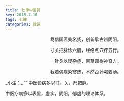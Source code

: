 ```yaml
---
title: 七律中医赞
key: 2018.7.10
tags: 七律
categories: 律诗
---
```


<p align="center">笃信国医美名扬，创新承古辨阴阳。
</p>
<p align="center">寸关把脉诊六腑，经络点穴疗五行。
</p>
<p align="center">一针灸以疑杂症，百草调得神奇方。
</p>
<p align="center">我若偶疾染寒热，不然西药喝姜汤。
</p>
_小注：_
```中医诊病多以寸，关，尺把脉。

中医疗病多以表里，虚实，阴阳，郁虚的理论体系。

```